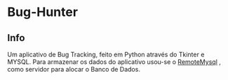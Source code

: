 # Bug-Hunter
## Info
Um aplicativo de Bug Tracking, feito em Python através do Tkinter e MYSQL.
Para armazenar os dados do aplicativo usou-se o [RemoteMysql](remotemysql.com) , como servidor para alocar o Banco de Dados.
